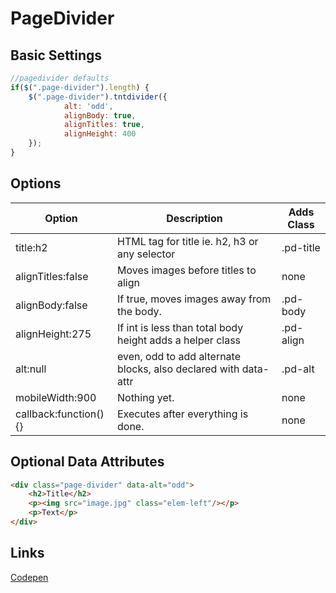 # PageDivider

## Basic Settings
```javascript
//pagedivider defaults
if($(".page-divider").length) {
	$(".page-divider").tntdivider({
            alt: 'odd',
            alignBody: true,
            alignTitles: true,
            alignHeight: 400
	});  
}
```

## Options
Option | Description | Adds Class
-------|--------------|-----
title:h2 | HTML tag for title ie. h2, h3 or any selector | .pd-title
alignTitles:false | Moves images before titles to align | none
alignBody:false | If true, moves images away from the body. | .pd-body
alignHeight:275 | If int is less than total body height adds a helper class | .pd-align
alt:null | even, odd to add alternate blocks, also declared with data-attr | .pd-alt
mobileWidth:900 | Nothing yet. | none
callback:function(){} | Executes after everything is done. | none

## Optional Data Attributes
```HTML
<div class="page-divider" data-alt="odd">
	<h2>Title</h2>
	<p><img src="image.jpg" class="elem-left"/></p>
	<p>Text</p>
</div>
```

## Links
[Codepen](https://codepen.io/endeart/pen/YMajve)

